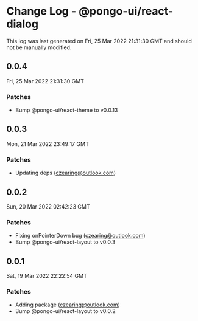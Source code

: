 # Change Log - @pongo-ui/react-dialog

This log was last generated on Fri, 25 Mar 2022 21:31:30 GMT and should not be manually modified.

<!-- Start content -->

## 0.0.4

Fri, 25 Mar 2022 21:31:30 GMT

### Patches

- Bump @pongo-ui/react-theme to v0.0.13

## 0.0.3

Mon, 21 Mar 2022 23:49:17 GMT

### Patches

- Updating deps (czearing@outlook.com)

## 0.0.2

Sun, 20 Mar 2022 02:42:23 GMT

### Patches

- Fixing onPointerDown bug (czearing@outlook.com)
- Bump @pongo-ui/react-layout to v0.0.3

## 0.0.1

Sat, 19 Mar 2022 22:22:54 GMT

### Patches

- Adding package (czearing@outlook.com)
- Bump @pongo-ui/react-layout to v0.0.2
